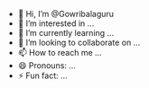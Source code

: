 - 👋 Hi, I’m @Gowribalaguru
- 👀 I’m interested in ...
- 🌱 I’m currently learning ...
- 💞️ I’m looking to collaborate on ...
- 📫 How to reach me ...
- 😄 Pronouns: ...
- ⚡ Fun fact: ...

<!---
Gowribalaguru/Gowribalaguru is a ✨ special ✨ repository because its `README.md` (this file) appears on your GitHub profile.
You can click the Preview link to take a look at your changes.
--->
